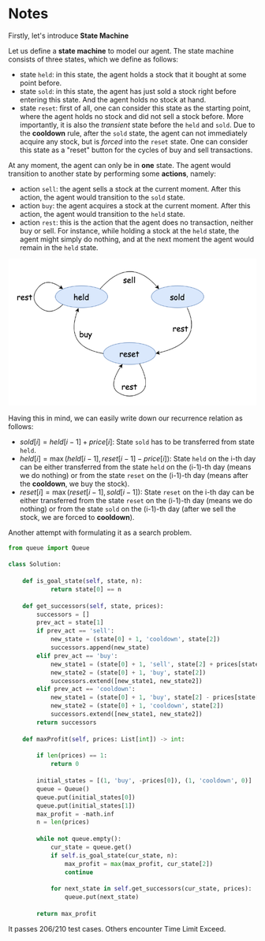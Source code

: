 # Notes

Firstly, let's introduce **State Machine**

Let us define a **state machine** to model our agent. The state machine consists of three states, which we define as follows:

- state `held`: in this state, the agent holds a stock that it bought at some point before.
- state `sold`: in this state, the agent has just sold a stock right before entering this state. And the agent holds no stock at hand.
- state `reset`: first of all, one can consider this state as the starting point, where the agent holds no stock and did not sell a stock before. More importantly, it is also the *transient* state before the `held` and `sold`. Due to the **cooldown** rule, after the `sold` state, the agent can not immediately acquire any stock, but is *forced* into the `reset` state. One can consider this state as a "reset" button for the cycles of buy and sell transactions.

At any moment, the agent can only be in **one** state. The agent would transition to another state by performing some **actions**, namely:

- action `sell`: the agent sells a stock at the current moment. After this action, the agent would transition to the `sold` state.
- action `buy`: the agent acquires a stock at the current moment. After this action, the agent would transition to the `held` state.
- action `rest`: this is the action that the agent does no transaction, neither buy or sell. For instance, while holding a stock at the `held` state, the agent might simply do nothing, and at the next moment the agent would remain in the `held` state.

![image-20221227123837071](NOTES.assets/image-20221227123837071.png)

Having this in mind, we can easily write down our recurrence relation as follows:

- $sold[i]=held[i-1]+price[i]$: State `sold` has to be transferred from state `held`.
- $held[i]=\max(held[i-1], reset[i-1]-price[i])$: State `held` on the i-th day can  be either transferred from the state `held` on the (i-1)-th day (means we do nothing) or from the state `reset` on the (i-1)-th day (means after the **cooldown**, we buy the stock).
- $reset[i]=\max(reset[i-1], sold[i-1])$: State `reset` on the i-th day can  be either transferred from the state `reset` on the (i-1)-th day (means we do nothing) or from the state `sold` on the (i-1)-th day (after we sell the stock, we are forced to **cooldown**).



Another attempt with formulating it as a search problem.

```python
from queue import Queue

class Solution:
    
    def is_goal_state(self, state, n):
            return state[0] == n
        
    def get_successors(self, state, prices):
        successors = []
        prev_act = state[1]
        if prev_act == 'sell': 
            new_state = (state[0] + 1, 'cooldown', state[2])
            successors.append(new_state)
        elif prev_act == 'buy':
            new_state1 = (state[0] + 1, 'sell', state[2] + prices[state[0]])
            new_state2 = (state[0] + 1, 'buy', state[2])
            successors.extend([new_state1, new_state2])
        elif prev_act == 'cooldown':
            new_state1 = (state[0] + 1, 'buy', state[2] - prices[state[0]])
            new_state2 = (state[0] + 1, 'cooldown', state[2])
            successors.extend([new_state1, new_state2])
        return successors
    
    def maxProfit(self, prices: List[int]) -> int:
        
        if len(prices) == 1:
            return 0
        
        initial_states = [(1, 'buy', -prices[0]), (1, 'cooldown', 0)]
        queue = Queue()
        queue.put(initial_states[0])
        queue.put(initial_states[1])
        max_profit = -math.inf
        n = len(prices)
        
        while not queue.empty():
            cur_state = queue.get()
            if self.is_goal_state(cur_state, n):
                max_profit = max(max_profit, cur_state[2])
                continue
            
            for next_state in self.get_successors(cur_state, prices):
                queue.put(next_state)
        
        return max_profit
```

It passes 206/210 test cases. Others encounter Time Limit Exceed.
